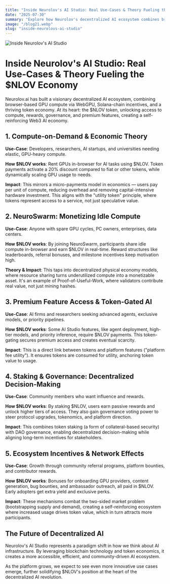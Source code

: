 ```yaml
---
title: "Inside Neurolov's AI Studio: Real Use-Cases & Theory Fueling the $NLOV Economy"
date: "2025-07-30"
summary: "Explore how Neurolov's decentralized AI ecosystem combines browser-based GPU compute, Solana-chain incentives, and a thriving token economy to power the future of AI."
image: "/blog21.webp"
slug: "inside-neurolovs-ai-studio"
---
```


![Inside Neurolov's AI Studio](/blog21.webp)

# Inside Neurolov's AI Studio: Real Use-Cases & Theory Fueling the $NLOV Economy

Neurolov.ai has built a visionary decentralized AI ecosystem, combining browser-based GPU compute via WebGPU, Solana-chain incentives, and a thriving token economy. At its heart: the $NLOV token, unlocking access to compute, rewards, governance, and premium features, creating a self-reinforcing Web3 AI economy.

## 1. Compute-on-Demand & Economic Theory

**Use-Case**: Developers, researchers, AI startups, and universities needing elastic, GPU-heavy compute.

**How $NLOV works**: Rent GPUs in-browser for AI tasks using $NLOV. Token payments activate a 20% discount compared to fiat or other tokens, while dynamically scaling GPU usage to needs.

**Impact**: This mirrors a micro-payments model in economics — users pay per unit of compute, reducing overhead and removing capital-intensive hardware investment. This aligns with the "utility token" principle, where tokens represent access to a service, not just speculative value.

## 2. NeuroSwarm: Monetizing Idle Compute

**Use-Case**: Anyone with spare GPU cycles, PC owners, enterprises, data centers.

**How $NLOV works**: By joining NeuroSwarm, participants share idle compute in-browser and earn $NLOV in real-time. Reward structures like leaderboards, referral bonuses, and milestone incentives keep motivation high.

**Theory & Impact**: This taps into decentralized physical economy models, where resource sharing turns underutilized compute into a monetizable asset. It's an example of Proof-of-Useful-Work, where validators contribute real value, not just mining hashes.

## 3. Premium Feature Access & Token-Gated AI

**Use-Case**: AI firms and researchers seeking advanced agents, exclusive models, or priority pipelines.

**How $NLOV works**: Some AI Studio features, like agent deployment, high-tier models, and priority inference, require $NLOV payments. This token-gating secures premium access and creates eventual scarcity.

**Impact**: This is a direct link between tokens and platform features ("platform fee utility"). It ensures tokens are consumed for utility, anchoring token value to usage.

## 4. Staking & Governance: Decentralized Decision-Making

**Use-Case**: Community members who want influence and rewards.

**How $NLOV works**: By staking $NLOV, users earn passive rewards and unlock higher tiers of access. They also gain governance voting power to steer protocol upgrades, tokenomics, and platform direction.

**Impact**: This combines token staking (a form of collateral-based security) with DAO governance, enabling decentralized decision-making while aligning long-term incentives for stakeholders.

## 5. Ecosystem Incentives & Network Effects

**Use-Case**: Growth through community referral programs, platform bounties, and contributor rewards.

**How $NLOV works**: Bonuses for onboarding GPU providers, content generation, bug bounties, and ambassador outreach, all paid in $NLOV. Early adopters get extra yield and exclusive perks.

**Impact**: These mechanisms combat the two-sided market problem (bootstrapping supply and demand), creating a self-reinforcing ecosystem where increased usage drives token value, which in turn attracts more participants.

## The Future of Decentralized AI

Neurolov's AI Studio represents a paradigm shift in how we think about AI infrastructure. By leveraging blockchain technology and token economics, it creates a more accessible, efficient, and community-driven AI ecosystem.

As the platform grows, we expect to see even more innovative use cases emerge, further solidifying $NLOV's position at the heart of the decentralized AI revolution.
